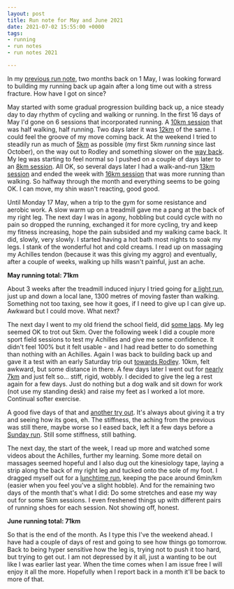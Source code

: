 ```yaml
---
layout: post
title: Run note for May and June 2021
date: 2021-07-02 15:55:00 +0000
tags:
- running
- run notes
- run notes 2021

---
```

In my [previous run note](https://www.ermlikeyeah.com/run-note-for-april-2021/), two months back on 1 May, I was looking forward to building my running back up again after a long time out with a stress fracture. How have I got on since?

May started with some gradual progression building back up, a nice steady day to day rhythm of cycling and walking or running. In the first 16 days of May I'd gone on 6 sessions that incorporated running. A [10km session](https://www.strava.com/activities/5248058209/overview) that was half walking, half running. Two days later it was [12km](https://www.strava.com/activities/5255167183) of the same. I could feel the groove of my move coming back. At the weekend I tried to steadily run as much of [5km](https://www.strava.com/activities/5267989700/overview) as possible (my first 5km _running_ since last October), on the way out to Rodley and something slower on the [way back](https://www.strava.com/activities/5268363202/overview). My leg was starting to feel normal so I pushed on a couple of days later to an [8km session](https://www.strava.com/activities/5277027012). All OK, so several days later I had a walk-and-run [13km session](https://www.strava.com/activities/5294061095/overview) and ended the week with [16km session](https://www.strava.com/activities/5305842605/overvie) that was more running than walking. So halfway through the month and everything seems to be going OK. I can move, my shin wasn't reacting, good good.

Until Monday 17 May, when a trip to the gym for some resistance and aerobic work. A slow warm up on a treadmill gave me a pang at the back of my right leg. The next day I was in agony, hobbling but could cycle with no pain so dropped the running, exchanged it for more cycling, try and keep my fitness increasing, hope the pain subsided and my walking came back. It did, slowly, very slowly. I started having a hot bath most nights to soak my legs. I stank of the wonderful hot and cold creams. I read up on massaging my Achilles tendon (because it was this giving my aggro) and eventually, after a couple of weeks, walking up hills wasn't painful, just an ache.

**May running total: 71km**

About 3 weeks after the treadmill induced injury I tried going for [a light run](https://www.strava.com/activities/5414091459/overview), just up and down a local lane, 1300 metres of moving faster than walking. Something not too taxing, see how it goes, if I need to give up I can give up. Awkward but I could move. What next?

The next day I went to my old friend the school field, did [some laps](https://www.strava.com/activities/5418659140/overview). My leg seemed OK to trot out 5km. Over the following week I did a couple more sport field sessions to test my Achilles and give me some confidence. It didn't feel 100% but it felt usable - and I had read better to do something than nothing with an Achilles. Again I was back to building back up and gave it a test with an early Saturday trip out [towards Rodley](https://www.strava.com/activities/5454977370). 10km, felt awkward, but some distance in there. A few days later I went out for [nearly 7km](https://www.strava.com/activities/5475668745) and just felt so... stiff, rigid, wobbly. I decided to give the leg a rest again for a few days. Just do nothing but a dog walk and sit down for work (not use my standing desk) and raise my feet as I worked a lot more. Continual softer exercise.

A good five days of that and [another try out](https://www.strava.com/activities/5507358790). It's always about giving it a try and seeing how its goes, eh. The stiffness, the aching from the previous was still there, maybe worse so I eased back, left it a few days before a [Sunday run](https://www.strava.com/activities/5535679678). Still some stiffness, still bathing.

The next day, the start of the week, I read up more and watched some videos about the Achilles, further my learning. Some more detail on massages seemed hopeful and I also dug out the kinesiology tape, laying a strip along the back of my right leg and tucked onto the sole of my foot. I dragged myself out for a [lunchtime run](https://www.strava.com/activities/5542477344/overview), keeping the pace around 6min/km (easier when you feel you've a slight hobble). And for the remaining two days of the month that's what I did: Do some stretches and ease my way out for some 5km sessions. I even freshened things up with different pairs of running shoes for each session. Not showing off, honest.

**June running total: 71km**

So that is the end of the month. As I type this I've the weekend ahead. I have had a couple of days of rest and going to see how things go tomorrow. Back to being hyper sensitive how the leg is, trying not to push it too hard, but trying to get out. I am not depressed by it all, just a wanting to be out like I was earlier last year. When the time comes when I am issue free I will enjoy it all the more. Hopefully when I report back in a month it'll be back to more of that.